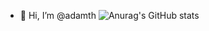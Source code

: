 - 👋 Hi, I’m @adamth
![Anurag's GitHub stats](https://github-readme-stats.vercel.app/api?username=adamth&count_private=true)
